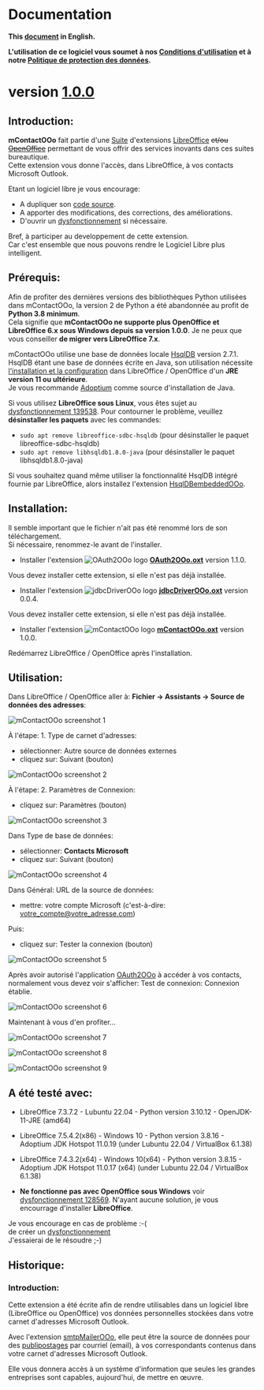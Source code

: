# Documentation

**This [document][2] in English.**

**L'utilisation de ce logiciel vous soumet à nos [Conditions d'utilisation][3] et à notre [Politique de protection des données][4].**

# version [1.0.0][5]

## Introduction:

**mContactOOo** fait partie d'une [Suite][6] d'extensions [LibreOffice][7] ~~et/ou [OpenOffice][8]~~ permettant de vous offrir des services inovants dans ces suites bureautique.  
Cette extension vous donne l'accès, dans LibreOffice, à vos contacts Microsoft Outlook.

Etant un logiciel libre je vous encourage:
- A dupliquer son [code source][9].
- A apporter des modifications, des corrections, des améliorations.
- D'ouvrir un [dysfonctionnement][10] si nécessaire.

Bref, à participer au developpement de cette extension.  
Car c'est ensemble que nous pouvons rendre le Logiciel Libre plus intelligent.

## Prérequis:

Afin de profiter des dernières versions des bibliothèques Python utilisées dans mContactOOo, la version 2 de Python a été abandonnée au profit de **Python 3.8 minimum**.  
Cela signifie que **mContactOOo ne supporte plus OpenOffice et LibreOffice 6.x sous Windows depuis sa version 1.0.0**.
Je ne peux que vous conseiller **de migrer vers LibreOffice 7.x**.

mContactOOo utilise une base de données locale [HsqlDB][12] version 2.7.1.  
HsqlDB étant une base de données écrite en Java, son utilisation nécessite [l'installation et la configuration][13] dans LibreOffice / OpenOffice d'un **JRE version 11 ou ultérieure**.  
Je vous recommande [Adoptium][14] comme source d'installation de Java.

Si vous utilisez **LibreOffice sous Linux**, vous êtes sujet au [dysfonctionnement 139538][15]. Pour contourner le problème, veuillez **désinstaller les paquets** avec les commandes:
- `sudo apt remove libreoffice-sdbc-hsqldb` (pour désinstaller le paquet libreoffice-sdbc-hsqldb)
- `sudo apt remove libhsqldb1.8.0-java` (pour désinstaller le paquet libhsqldb1.8.0-java)

Si vous souhaitez quand même utiliser la fonctionnalité HsqlDB intégré fournie par LibreOffice, alors installez l'extension [HsqlDBembeddedOOo][16].  

## Installation:

Il semble important que le fichier n'ait pas été renommé lors de son téléchargement.  
Si nécessaire, renommez-le avant de l'installer.

- Installer l'extension ![OAuth2OOo logo][17] **[OAuth2OOo.oxt][18]** version 1.1.0.

Vous devez installer cette extension, si elle n'est pas déjà installée.

- Installer l'extension ![jdbcDriverOOo logo][19] **[jdbcDriverOOo.oxt][20]** version 0.0.4.

Vous devez installer cette extension, si elle n'est pas déjà installée.

- Installer l'extension ![mContactOOo logo][1] **[mContactOOo.oxt][21]** version 1.0.0.

Redémarrez LibreOffice / OpenOffice après l'installation.

## Utilisation:

Dans LibreOffice / OpenOffice aller à: **Fichier -> Assistants -> Source de données des adresses**:

![mContactOOo screenshot 1][22]

À l'étape: 1. Type de carnet d'adresses:
- sélectionner: Autre source de données externes
- cliquez sur: Suivant (bouton)

![mContactOOo screenshot 2][23]

À l'étape: 2. Paramètres de Connexion:
- cliquez sur: Paramètres (bouton)

![mContactOOo screenshot 3][24]

Dans Type de base de données:
- sélectionner: **Contacts Microsoft**
- cliquez sur: Suivant (bouton)

![mContactOOo screenshot 4][25]

Dans Général: URL de la source de données:
- mettre: votre compte Microsoft (c'est-à-dire: votre_compte@votre_adresse.com)

Puis:
- cliquez sur: Tester la connexion (bouton)

![mContactOOo screenshot 5][26]

Après avoir autorisé l'application [OAuth2OOo][27] à accéder à vos contacts, normalement vous devez voir s'afficher: Test de connexion: Connexion établie.

![mContactOOo screenshot 6][28]

Maintenant à vous d'en profiter...

![mContactOOo screenshot 7][29]

![mContactOOo screenshot 8][30]

![mContactOOo screenshot 9][31]

## A été testé avec:

* LibreOffice 7.3.7.2 - Lubuntu 22.04 - Python version 3.10.12 - OpenJDK-11-JRE (amd64)

* LibreOffice 7.5.4.2(x86) - Windows 10 - Python version 3.8.16 - Adoptium JDK Hotspot 11.0.19 (under Lubuntu 22.04 / VirtualBox 6.1.38)

* LibreOffice 7.4.3.2(x64) - Windows 10(x64) - Python version 3.8.15  - Adoptium JDK Hotspot 11.0.17 (x64) (under Lubuntu 22.04 / VirtualBox 6.1.38)

* **Ne fonctionne pas avec OpenOffice sous Windows** voir [dysfonctionnement 128569][11]. N'ayant aucune solution, je vous encourrage d'installer **LibreOffice**.

Je vous encourage en cas de problème :-(  
de créer un [dysfonctionnement][10]  
J'essaierai de le résoudre ;-)

## Historique:

### Introduction:

Cette extension a été écrite afin de rendre utilisables dans un logiciel libre (LibreOffice ou OpenOffice) vos données personnelles stockées dans votre carnet d'adresses Microsoft Outlook.

Avec l'extension [smtpMailerOOo][32], elle peut être la source de données pour des [publipostages][33] par courriel (email), à vos correspondants contenus dans votre carnet d'adresses Microsoft Outlook.

Elle vous donnera accès à un système d'information que seules les grandes entreprises sont capables, aujourd'hui, de mettre en œuvre.

[1]: <img/mContactOOo.png>
[2]: <https://prrvchr.github.io/mContactOOo>
[3]: <https://prrvchr.github.io/mContactOOo/source/mContactOOo/registration/TermsOfUse_fr>
[4]: <https://prrvchr.github.io/mContactOOo/source/mContactOOo/registration/PrivacyPolicy_fr>
[5]: <https://prrvchr.github.io/mContactOOo/README_fr#historique>
[6]: <https://prrvchr.github.io/README_fr>
[7]: <https://fr.libreoffice.org/download/telecharger-libreoffice/>
[8]: <https://www.openoffice.org/fr/Telecharger/>
[9]: <https://github.com/prrvchr/mContactOOo>
[10]: <https://github.com/prrvchr/mContactOOo/issues/new>
[11]: <https://bz.apache.org/ooo/show_bug.cgi?id=128569>
[12]: <http://hsqldb.org/>
[13]: <https://wiki.documentfoundation.org/Documentation/HowTo/Install_the_correct_JRE_-_LibreOffice_on_Windows_10/fr>
[14]: <https://adoptium.net/releases.html?variant=openjdk11>
[15]: <https://bugs.documentfoundation.org/show_bug.cgi?id=139538>
[16]: <https://prrvchr.github.io/HsqlDBembeddedOOo/README_fr>
[17]: <https://prrvchr.github.io/OAuth2OOo/img/OAuth2OOo.png>
[18]: <https://github.com/prrvchr/OAuth2OOo/raw/master/OAuth2OOo.oxt>
[19]: <https://prrvchr.github.io/jdbcDriverOOo/img/jdbcDriverOOo.png>
[20]: <https://github.com/prrvchr/jdbcDriverOOo/raw/master/source/jdbcDriverOOo/dist/jdbcDriverOOo.oxt>
[21]: <https://github.com/prrvchr/mContactOOo/raw/main/source/mContactOOo/dist/mContactOOo.oxt>
[22]: <img/mContactOOo-1_fr.png>
[23]: <img/mContactOOo-2_fr.png>
[24]: <img/mContactOOo-3_fr.png>
[25]: <img/mContactOOo-4_fr.png>
[26]: <img/mContactOOo-5_fr.png>
[27]: <https://prrvchr.github.io/OAuth2OOo/README_fr>
[28]: <img/mContactOOo-6_fr.png>
[29]: <img/mContactOOo-7_fr.png>
[30]: <img/mContactOOo-8_fr.png>
[31]: <img/mContactOOo-9_fr.png>
[32]: <https://github.com/prrvchr/smtpMailerOOo/blob/master/source/smtpMailerOOo/dist/smtpMailerOOo.oxt>
[33]: <https://fr.wikipedia.org/wiki/Publipostage>
